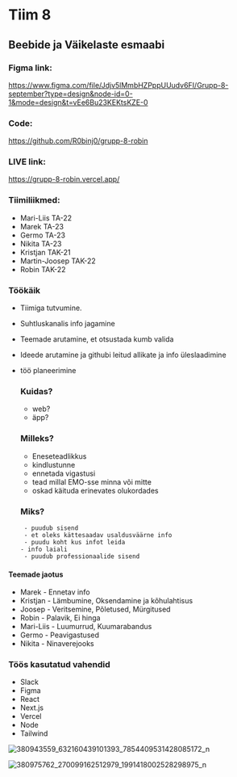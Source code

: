 # Tiim 8 

##  Beebide ja Väikelaste esmaabi

### Figma link: 

https://www.figma.com/file/Jdjv5lMmbHZPppUUudv6FI/Grupp-8-september?type=design&node-id=0-1&mode=design&t=vEe6Bu23KEKtsKZE-0

### Code:

https://github.com/R0binj0/grupp-8-robin

### LIVE link: 

https://grupp-8-robin.vercel.app/

### Tiimiliikmed:

- Mari-Liis TA-22
- Marek     TA-23
- Germo     TA-23
- Nikita    TA-23
- Kristjan   TAK-21
- Martin-Joosep TAK-22
- Robin         TAK-22

### Töökäik
- Tiimiga tutvumine.
- Suhtluskanalis info jagamine
- Teemade arutamine, et otsustada kumb valida
- Ideede arutamine ja githubi leitud allikate ja info üleslaadimine
- töö planeerimine
  
  ### Kuidas?
   - web?
   - äpp?
  ### Milleks?
    - Eneseteadlikkus
    - kindlustunne
    - ennetada vigastusi
    - tead millal EMO-sse minna või mitte
    - oskad käituda erinevates olukordades
  ### Miks?
       - puudub sisend
       - et oleks kättesaadav usaldusväärne info
       - puudu koht kus infot leida
      - info laiali
       - puudub professionaalide sisend
 #### Teemade jaotus
 - Marek - Ennetav info
 - Kristjan - Lämbumine, Oksendamine ja kõhulahtisus
 - Joosep - Veritsemine, Põletused, Mürgitused
 - Robin - Palavik, Ei hinga
 - Mari-Liis - Luumurrud, Kuumarabandus
 - Germo - Peavigastused
 - Nikita - Ninaverejooks

### Töös kasutatud vahendid
 - Slack
 - Figma
 - React
 - Next.js
 - Vercel
 - Node
 - Tailwind



![380943559_632160439101393_7854409531428085172_n](https://github.com/R0binj0/grupp-8/assets/144334570/eeca6a4e-3390-4f52-b39f-a835d7acfb51)

![380975762_270099162512979_1991418002528298975_n](https://github.com/R0binj0/grupp-8/assets/144334570/2950397f-decf-4fc7-b97a-20a843eb5827)
